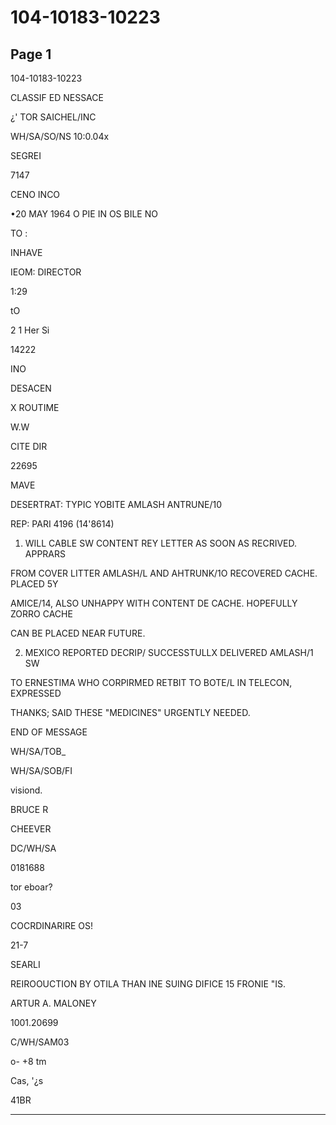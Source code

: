 # 104-10183-10223

## Page 1

104-10183-10223

CLASSIF ED NESSACE

¿' TOR SAICHEL/INC

WH/SA/SO/NS 10:0.04x

SEGREI

7147

CENO INCO

•20 MAY 1964 O PIE IN OS BILE NO

TO :

INHAVE

IEOM: DIRECTOR

1:29

tO

2 1 Her Si

14222

INO

DESACEN

X ROUTIME

W.W

CITE DIR

22695

MAVE

DESERTRAT: TYPIC YOBITE AMLASH ANTRUNE/10

REP: PARI 4196 (14'8614)

1. WILL CABLE SW CONTENT REY LETTER AS SOON AS RECRIVED. APPRARS

FROM COVER LITTER AMLASH/L AND AHTRUNK/1O RECOVERED CACHE. PLACED 5Y

AMICE/14, ALSO UNHAPPY WITH CONTENT DE CACHE. HOPEFULLY ZORRO CACHE

CAN BE PLACED NEAR FUTURE.

2. MEXICO REPORTED DECRIP/ SUCCESSTULLX DELIVERED AMLASH/1 SW

TO ERNESTIMA WHO CORPIRMED RETBIT TO BOTE/L IN TELECON, EXPRESSED

THANKS; SAID THESE "MEDICINES" URGENTLY NEEDED.

END OF MESSAGE

WH/SA/TOB_

WH/SA/SOB/FI

visiond.

BRUCE R

CHEEVER

DC/WH/SA

0181688

tor eboar?

03

COCRDINARIRE OS!

21-7

SEARLI

REIROOUCTION BY OTILA THAN INE SUING DIFICE 15 FRONIE "IS.

ARTUR A. MALONEY

1001.20699

C/WH/SAM03

o- +8 tm

Cas, '¿s

41BR

---

